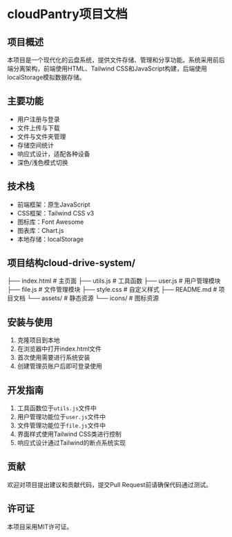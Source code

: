 # cloudPantry项目文档

## 项目概述
本项目是一个现代化的云盘系统，提供文件存储、管理和分享功能。系统采用前后端分离架构，前端使用HTML、Tailwind CSS和JavaScript构建，后端使用localStorage模拟数据存储。

## 主要功能
- 用户注册与登录
- 文件上传与下载
- 文件与文件夹管理
- 存储空间统计
- 响应式设计，适配各种设备
- 深色/浅色模式切换

## 技术栈
- 前端框架：原生JavaScript
- CSS框架：Tailwind CSS v3
- 图标库：Font Awesome
- 图表库：Chart.js
- 本地存储：localStorage

## 项目结构cloud-drive-system/
├── index.html          # 主页面
├── utils.js            # 工具函数
├── user.js             # 用户管理模块
├── file.js             # 文件管理模块
├── style.css           # 自定义样式
├── README.md           # 项目文档
└── assets/             # 静态资源
    └── icons/          # 图标资源
## 安装与使用
1. 克隆项目到本地
2. 在浏览器中打开index.html文件
3. 首次使用需要进行系统安装
4. 创建管理员账户后即可登录使用

## 开发指南
1. 工具函数位于`utils.js`文件中
2. 用户管理功能位于`user.js`文件中
3. 文件管理功能位于`file.js`文件中
4. 界面样式使用Tailwind CSS类进行控制
5. 响应式设计通过Tailwind的断点系统实现

## 贡献
欢迎对项目提出建议和贡献代码，提交Pull Request前请确保代码通过测试。

## 许可证
本项目采用MIT许可证。
    
